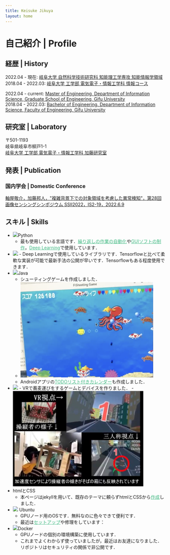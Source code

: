 ```yaml
---
title: Keisuke Jikuya
layout: home
---
```

<a id="Profile"></a>
# 自己紹介 | Profile

## 経歴 | History
2022.04 - 現在: [岐阜大学 自然科学技術研究科 知能理工学専攻 知能情報学領域](http://gnst.gifu-u.ac.jp/intellscieng/)  
2018.04 - 2022.03: [岐阜大学 工学部 電気電子・情報工学科 情報コース](http://www.eng.gifu-u.ac.jp/jyouhou/)  
   
2022.04 - current: [Master of Engineering, Department of Information Science, Graduate School of Engineering, Gifu University]((http://gnst.gifu-u.ac.jp/intellscieng/)  )  
2018.04 - 2022.03: [Bachelor of Engineering. Department of Information Science, Faculty of Engineering, Gifu University](http://www.eng.gifu-u.ac.jp/jyouhou/)   

## 研究室 | Laboratory
〒501-1193  
岐阜県岐阜市柳戸1-1  
[岐阜大学 工学部 電気電子・情報工学科 加藤研究室](http://www.cv.info.gifu-u.ac.jp/)  

## 発表 | Publication
### 国内学会 | Domestic Conference
[<u>軸屋敬介</u>，加藤邦人，"複雑背景下での対象領域を考慮した異常検知"，第28回画像センシングシンポジウム SSII2022，IS2-19，2022.6.9](https://confit.atlas.jp/guide/event/ssii2022/subject/IS2-19/tables?cryptoId=)

## スキル | Skills
- <img src="https://s3.techplay.jp/tp-images/column/1429/6375fc39bf885c1ec9d99445f8720127f1f728ac.png?w=600" height="30"/>Python
  - 最も使用している言語です．<a href="https://github.com/Absolute-Value/Automate-the-boring-stuff-with-python" style="color:#42b983">繰り返しの作業の自動化</a>や<a href="https://github.com/Absolute-Value/python-GUI" style="color:#42b983">GUIソフトの制作</a>，<a href="https://github.com/Absolute-Value/Cloth-Anomaly-Detection-pytorch" style="color:#42b983">Deep Learning</a>で使用しています．
- <img src="https://upload.wikimedia.org/wikipedia/commons/thumb/c/c6/PyTorch_logo_black.svg/1280px-PyTorch_logo_black.svg.png" height="18"/>
  - Deep Learningで使用しているライブラリです．Tensorflowと比べて柔軟な実装が可能で最新手法の公開が早いです．Tensorflowもある程度使用できます．
- <img src="https://d3njjcbhbojbot.cloudfront.net/api/utilities/v1/imageproxy/https://coursera-course-photos.s3.amazonaws.com/0a/8cd7f1b14344618b75142593bc7af8/JavaCupLogo800x800.png?auto=format%2Ccompress&dpr=1" height="30"/>Java
  - シューティングゲームを作成しました．
  - <img src="/assets/images/FiShooting.png" height="300"/>
  - Androidアプリの<a href="https://github.com/Absolute-Value/ToDoCalendar" style="color:#42b983">TODOリスト付きカレンダー</a>も作成しました．
- <img src="https://upload.wikimedia.org/wikipedia/commons/thumb/c/c4/Unity_2021.svg/1200px-Unity_2021.svg.png" height="25">
  - VRで蕎麦運びをするゲームとデバイスを作りました．
  - <img src="/assets/images/VR.png" height="300"/>
- htmlとCSS
  - 本ページはjekyllを用いて、既存のテーマに頼らずhtmlとCSSから<a href="https://github.com/Absolute-Value/Portfolio" style="color:#42b983">作成</a>しました．
- <img src="https://japan.xilinx.com/content/xilinx/ja/products/design-tools/embedded-software/ubuntu/_jcr_content/root/parsysFullWidth/xilinxflexibleslab/xilinxflexibleslab-parsys/xilinxcolumns_149128/childParsys-2/xilinximage.img.png/1644358907679.png" height="20"> Ubuntu
  - GPUノード用のOSです．無料なのに色々できて便利です．
  - 最近は<a href="https://github.com/Absolute-Value/gpu-setup-20.04" style="color:#42b983">セットアップ</a>や修理をしています：
- <img src="https://www.docker.com/wp-content/uploads/2022/05/Docker_Temporary_Image_Google_Blue_1080x1080_v1.png" height="30">Docker
  - GPUノードの個別の環境構築に使用しています．
  - これまでよくわからず使っていましたが，最近はお友達になりました．リポジトリはセキュリティの関係で非公開です．